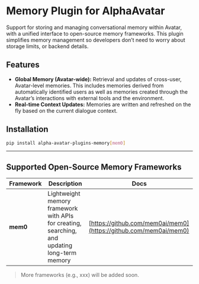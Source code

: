 # Memory Plugin for AlphaAvatar

Support for storing and managing conversational memory within Avatar, with a unified interface to open-source memory frameworks.
This plugin simplifies memory management so developers don’t need to worry about storage limits, or backend details.

## Features

* **Global Memory (Avatar-wide):** Retrieval and updates of cross-user, Avatar-level memories. This includes memories derived from automatically identified users as well as memories created through the Avatar’s interactions with external tools and the environment.
* **Real-time Context Updates:** Memories are written and refreshed on the fly based on the current dialogue context.

## Installation

```bash
pip install alpha-avatar-plugins-memory[mem0]
```

---

## Supported Open-Source Memory Frameworks

| Framework | Description                                                                                   | Docs                                                             |
| --------- | --------------------------------------------------------------------------------------------- | ---------------------------------------------------------------- |
| **mem0**  | Lightweight memory framework with APIs for creating, searching, and updating long-term memory | [https://github.com/mem0ai/mem0](https://github.com/mem0ai/mem0) |

> More frameworks (e.g., xxx) will be added soon.
